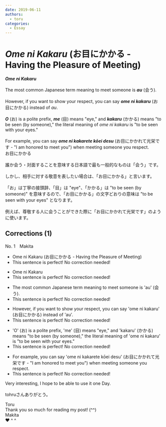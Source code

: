 ```yaml
---
date: 2019-06-11
authors:
  - toru
categories:
  - Essay
---
```


<h1 id="subject_show"><strong><em>Ome ni Kakaru</strong></em> (お目にかかる - Having the Pleasure of Meeting)</h1>
<div class="date" hidden>Jun 11, 2019 20:12</div>
<div id="post"><div id="body_show_ori">
<strong><em>Ome ni Kakaru</strong></em><br/><br/>The most common Japanese term meaning to meet someone is <strong><em>au</em></strong> (会う).<br/><br/>However, if you want to show your respect, you can say <strong><em>ome ni kakaru</em></strong> (お目にかかる) instead of <em>au</em>.<br/><br/><strong><em>O</em></strong> (お) is a polite prefix, <strong><em>me</em></strong> (目) means "eye," and <strong><em>kakaru</em></strong> (かかる) means "to be seen (by someone)," the literal meaning of <em>ome ni kakaru</em> is "to be seen with your eyes."<br/><br/>For example, you can say <strong><em>ome ni kakarete kōei desu</em></strong> (お目にかかれて光栄です - "I am honored to meet you") when meeting someone you respect.
</div></div>

<!-- more -->

<div id="post_ja"><div id="body_show_mo">
お目にかかる<br/><br/>誰か会う・対面することを意味する日本語で最も一般的なものは「会う」です。<br/><br/>しかし、相手に対する敬意を表したい場合は、「お目にかかる」と言います。<br/><br/>「お」は丁寧の接頭辞、「目」は "eye"、「かかる」は "to be seen (by someone)" を意味するので、「お目にかかる」の文字どおりの意味は "to be seen with your eyes" となります。<br/><br/>例えば、尊敬する人に会うことができた際に「お目にかかれて光栄です」のように使います。
</div></div>

## Corrections (1)
<div id="block"><div class="first_name"> No. 1　<span class="just_name">Makita</span></div><div id="block2">
<ul class="correction_field">
<li class="incorrect">Ome ni Kakaru (お目にかかる - Having the Pleasure of Meeting)</li>
<li class="corrected perfect">This sentence is perfect! No correction needed!</li>
</ul>
<ul class="correction_field">
<li class="incorrect">Ome ni Kakaru</li>
<li class="corrected perfect">This sentence is perfect! No correction needed!</li>
</ul>
<ul class="correction_field">
<li class="incorrect">The most common Japanese term meaning to meet someone is 'au' (会う).</li>
<li class="corrected perfect">This sentence is perfect! No correction needed!</li>
</ul>
<ul class="correction_field">
<li class="incorrect">However, if you want to show your respect, you can say 'ome ni kakaru' (お目にかかる) instead of 'au'.</li>
<li class="corrected perfect">This sentence is perfect! No correction needed!</li>
</ul>
<ul class="correction_field">
<li class="incorrect">'O' (お) is a polite prefix, 'me' (目) means "eye," and 'kakaru' (かかる) means "to be seen (by someone)," the literal meaning of 'ome ni kakaru' is "to be seen with your eyes."</li>
<li class="corrected perfect">This sentence is perfect! No correction needed!</li>
</ul>
<ul class="correction_field">
<li class="incorrect">For example, you can say 'ome ni kakarete kōei desu' (お目にかかれて光栄です - "I am honored to meet you") when meeting someone you respect.</li>
<li class="corrected perfect">This sentence is perfect! No correction needed!</li>
</ul>
<p class="comment_small">
 Very interesting, I hope to be able to use it one Day.
 <br/>
 <br/>
 tohruさんありがとう。
</p>

</div><div class="name"><span class="just_name">Toru</span><br>
Thank you so much for reading my post! (^^)
</div>
<div class="name"><span class="just_name">Makita</span><br>
❤ ^ ^
</div>
</div>
